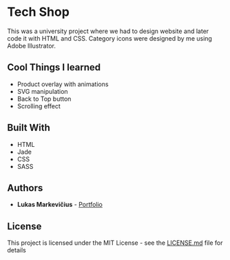 # Tech Shop

This was a university project where we had to design website and later code it with HTML and CSS. Category icons were designed by me using Adobe Illustrator.

## Cool Things I learned

* Product overlay with animations
* SVG manipulation
* Back to Top button
* Scrolling effect

## Built With

* HTML
* Jade
* CSS
* SASS

## Authors

* **Lukas Markevičius** - [Portfolio](http://159.89.226.143/)

## License

This project is licensed under the MIT License - see the [LICENSE.md](LICENSE.md) file for details
